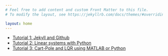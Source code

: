 ```yaml
---
# Feel free to add content and custom Front Matter to this file.
# To modify the layout, see https://jekyllrb.com/docs/themes/#overriding-theme-defaults

layout: home
---
```


* [Tutorial 1: Jekyll and Github](/tut1/)
* [Tutorial 2: Linear systems with Python](/tut2/)
* [Tutorial 3: Cart-Pole and LQR using MATLAB or Python](/tut3/)